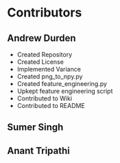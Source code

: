 # Contributors

## Andrew Durden
 * Created Repository
 * Created License
 * Implemented Variance
 * Created png_to_npy.py
 * Created feature_engineering.py
 * Upkept feature engineering script
 * Contributed to Wiki
 * Contributed to README

## Sumer Singh

## Anant Tripathi
